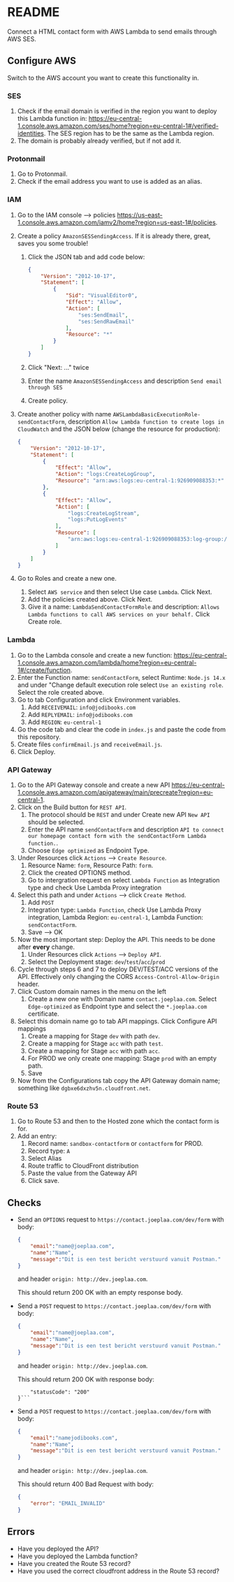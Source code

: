 # README

Connect a HTML contact form with AWS Lambda to send emails through AWS SES.

## Configure AWS

Switch to the AWS account you want to create this functionality in.

### SES

1. Check if the email domain is verified in the region you want to deploy this Lambda function in: <https://eu-central-1.console.aws.amazon.com/ses/home?region=eu-central-1#/verified-identities>. The SES region has to be the same as the Lambda region.
2. The domain is probably already verified, but if not add it.

### Protonmail

1. Go to Protonmail.
2. Check if the email address you want to use is added as an alias.

### IAM

1. Go to the IAM console --> policies <https://us-east-1.console.aws.amazon.com/iamv2/home?region=us-east-1#/policies>.
2. Create a policy `AmazonSESSendingAccess`. If it is already there, great, saves you some trouble!

    1. Click the JSON tab and add code below:

        ```json
        {
            "Version": "2012-10-17",
            "Statement": [
                {
                    "Sid": "VisualEditor0",
                    "Effect": "Allow",
                    "Action": [
                        "ses:SendEmail",
                        "ses:SendRawEmail"
                    ],
                    "Resource": "*"
                }
            ]
        }
        ```

    2. Click "Next: ..." twice
    3. Enter the name `AmazonSESSendingAccess` and description `Send email through SES`
    4. Create policy.

3. Create another policy with name `AWSLambdaBasicExecutionRole-sendContactForm`, description `Allow Lambda function to create logs in CloudWatch` and the JSON below (change the resource for production):

    ```json
    {
        "Version": "2012-10-17",
        "Statement": [
            {
                "Effect": "Allow",
                "Action": "logs:CreateLogGroup",
                "Resource": "arn:aws:logs:eu-central-1:926909088353:*"
            },
            {
                "Effect": "Allow",
                "Action": [
                    "logs:CreateLogStream",
                    "logs:PutLogEvents"
                ],
                "Resource": [
                    "arn:aws:logs:eu-central-1:926909088353:log-group:/aws/lambda/sendContactForm:*"
                ]
            }
        ]
    }
    ```

4. Go to Roles and create a new one.
    1. Select `AWS service` and then select Use case `Lambda`. Click Next.
    2. Add the policies created above. Click Next.
    3. Give it a name: `LambdaSendContactFormRole` and description: `Allows Lambda functions to call AWS services on your behalf.` Click Create role.

### Lambda

1. Go to the Lambda console and create a new function: <https://eu-central-1.console.aws.amazon.com/lambda/home?region=eu-central-1#/create/function>.
2. Enter the Function name: `sendContactForm`, select Runtime: `Node.js 14.x` and under "Change default execution role select `Use an existing role`. Select the role created above.
3. Go to tab Configuration and click Environment variables.
    1. Add `RECEIVEMAIL`: `info@jodibooks.com`
    2. Add `REPLYEMAIL`: `info@jodibooks.com`
    3. Add `REGION`: `eu-central-1`
4. Go the code tab and clear the code in `index.js` and paste the code from this repository.
5. Create files `confirmEmail.js` and `receiveEmail.js`.
6. Click Deploy.

### API Gateway

1. Go to the API Gateway console and create a new API <https://eu-central-1.console.aws.amazon.com/apigateway/main/precreate?region=eu-central-1>.
2. Click on the Build button for `REST API`.
    1. The protocol should be `REST` and under Create new API `New API` should be selected.
    2. Enter the API name `sendContactForm` and description `API to connect our homepage contact form with the sendContactForm Lambda function.`.
    3. Choose `Edge optimized` as Endpoint Type.
3. Under Resources click `Actions` --> `Create Resource`.
    1. Resource Name: `form`, Resource Path: `form`.
    2. Click the created OPTIONS method.
    3. Go to intergration request en select `Lambda Function` as Integration type and check Use Lambda Proxy integration
4. Select this path and under `Actions` --> click `Create Method`.
    1. Add `POST`
    2. Integration type: `Lambda Function`, check Use Lambda Proxy integration, Lambda Region: `eu-central-1`, Lambda Function: `sendContactForm`.
    3. Save --> OK
5. Now the most important step: Deploy the API. This needs to be done after **every** change.
    1. Under Resources click `Actions` --> `Deploy API`.
    2. Select the Deployment stage: `dev`/`test`/`acc`/`prod`
6. Cycle through steps 6 and 7 to deploy DEV/TEST/ACC versions of the API. Effectively only changing the CORS `Access-Control-Allow-Origin` header.
7. Click Custom domain names in the menu on the left
    1. Create a new one with Domain name `contact.joeplaa.com`. Select `Edge-optimized` as Endpoint type and select the `*.joeplaa.com` certificate.
8. Select this domain name go to tab API mappings. Click Configure API mappings
    1. Create a mapping for Stage `dev` with path `dev`.
    2. Create a mapping for Stage `acc` with path `test`.
    3. Create a mapping for Stage `acc` with path `acc`.
    4. For PROD we only create one mapping: Stage `prod` with an empty path.
    5. Save
9. Now from the Configurations tab copy the API Gateway domain name; something like `dgbxe6dxzhv5n.cloudfront.net`.

### Route 53

1. Go to Route 53 and then to the Hosted zone which the contact form is for.
2. Add an entry:
    1. Record name: `sandbox-contactform` or `contactform` for PROD.
    2. Record type: `A`
    3. Select Alias
    4. Route traffic to CloudFront distribution
    5. Paste the value from the Gateway API
    6. Click save.

## Checks

* Send an `OPTIONS` request to `https://contact.joeplaa.com/dev/form` with body:

    ```json
    {
        "email":"name@joeplaa.com",
        "name":"Name",
        "message":"Dit is een test bericht verstuurd vanuit Postman."
    }
    ```

    and header `origin: http://dev.joeplaa.com`.

    This should return 200 OK with an empty response body.

* Send a `POST` request to `https://contact.joeplaa.com/dev/form` with body:

    ```json
    {
        "email":"name@joeplaa.com",
        "name":"Name",
        "message":"Dit is een test bericht verstuurd vanuit Postman."
    }
    ```

    and header `origin: http://dev.joeplaa.com`.

    This should return 200 OK with response body:

    ```{
        "statusCode": "200"
    }```

* Send a `POST` request to `https://contact.joeplaa.com/dev/form` with body:

    ```json
    {
        "email":"namejodibooks.com",
        "name":"Name",
        "message":"Dit is een test bericht verstuurd vanuit Postman."
    }
    ```

    and header `origin: http://dev.joeplaa.com`.

    This should return 400 Bad Request with body:

    ```json
    {
        "error": "EMAIL_INVALID"
    }

## Errors

* Have you deployed the API?
* Have you deployed the Lambda function?
* Have you created the Route 53 record?
* Have you used the correct cloudfront address in the Route 53 record?

